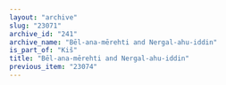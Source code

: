 ```yaml
---
layout: "archive"
slug: "23071"
archive_id: "241"
archive_name: "Bēl-ana-mērehti and Nergal-ahu-iddin"
is_part_of: "Kiš"
title: "Bēl-ana-mērehti and Nergal-ahu-iddin"
previous_item: "23074"
---
```

